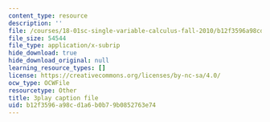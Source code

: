 ```yaml
---
content_type: resource
description: ''
file: /courses/18-01sc-single-variable-calculus-fall-2010/b12f3596a98cd1a6b0b79b0852763e74_BSAA0akmPEU.srt
file_size: 54544
file_type: application/x-subrip
hide_download: true
hide_download_original: null
learning_resource_types: []
license: https://creativecommons.org/licenses/by-nc-sa/4.0/
ocw_type: OCWFile
resourcetype: Other
title: 3play caption file
uid: b12f3596-a98c-d1a6-b0b7-9b0852763e74
---
```


